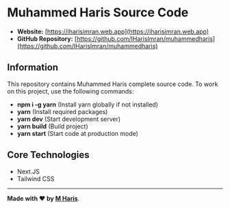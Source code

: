 # Muhammed Haris Source Code

* **Website:**             [https://iharisimran.web.app](https://iharisimran.web.app)
* **GitHub Repository:**   [https://github.com/IHarisImran/muhammedharis](https://github.com/IHarisImran/muhammedharis)

## Information

This repository contains Muhammed Haris complete source code. To work on this project, use the following commands:

* **npm i -g yarn**  (Install yarn globally if not installed)
* **yarn**           (Install required packages)
* **yarn dev**       (Start development server)
* **yarn build**     (Build project)
* **yarn start**     (Start code at production mode)

## Core Technologies

* Next.JS
* Tailwind CSS

- - -

**Made with ❤️ by [M Haris](https://github.com/IHarisImran)**.